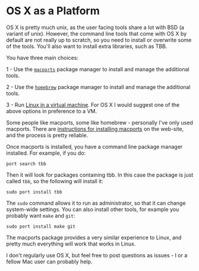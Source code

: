 OS X as a Platform
==================

OS X is pretty much unix, as the user facing tools share a lot
with BSD (a variant of unix). However, the command line tools
that come with OS X by default are not really up to scratch,
so you need to install or overwrite some of the tools. You'll
also want to install extra libraries, such as TBB.

You have three main choices:

1 - Use the [`macports`](https://www.macports.org/) package manager
    to install and manage the additional tools.

2 - Use the [`homebrew`](http://brew.sh/) package manager to install
    and manage the additional tools.
  
3 - Run [Linux in a virtual machine](platforms_linux.md). For OS X
    I would suggest one of the above options in preference to a VM.

Some people like macports, some like homebrew - personally I've only
used macports. There are [instructions for installing macports](https://www.macports.org/install.php)
on the web-site, and the process is pretty reliable.

Once macports is installed, you have a command line package manager
installed. For example, if you do:

    port search tbb

Then it will look for packages containing tbb. In this case the
package is just called `tbb`, so the following will install it:

    sudo port install tbb
    
The `sudo` command allows it to run as administrator, so that it
can change system-wide settings. You can also install other tools,
for example you probably want `make` and `git`:

    sudo port install make git
    
The macports package provides a very similar experience to Linux,
and pretty much everything will work that works in Linux.

I don't regularly use OS X, but feel free to post questions as
issues - I or a fellow Mac user can probably help.
